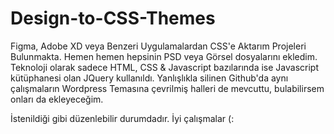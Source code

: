 # Design-to-CSS-Themes
Figma, Adobe XD veya Benzeri Uygulamalardan CSS'e Aktarım Projeleri Bulunmakta. Hemen hemen hepsinin PSD veya Görsel dosyalarını ekledim. 
Teknoloji olarak sadece HTML, CSS & Javascript bazılarında ise Javascript kütüphanesi olan JQuery kullanıldı. 
Yanlışlıkla silinen Github'da aynı çalışmaların Wordpress Temasına çevrilmiş halleri de mevcuttu, bulabilirsem onları da ekleyeceğim.

İstenildiği gibi düzenlebilir durumdadır. İyi çalışmalar (:
